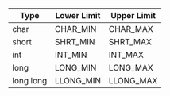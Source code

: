 
| Type      	| Lower Limit  	| Upper Limit 	|
|-----------	|--------------	|-------------	|
| char      	| CHAR_MIN     	| CHAR_MAX    	|
| short     	| SHRT_MIN     	| SHRT_MAX    	|
| int       	| INT_MIN      	| INT_MAX     	|
| long      	| LONG_MIN     	| LONG_MAX    	|
| long long 	| LLONG_MIN    	| LLONG_MAX   	|
